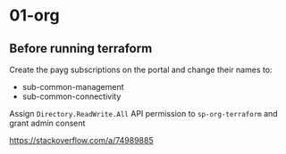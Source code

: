 # 01-org

## Before running terraform
Create the payg subscriptions on the portal and change their names to:
- sub-common-management
- sub-common-connectivity

Assign ```Directory.ReadWrite.All``` API permission to ```sp-org-terraform``` and grant admin consent 

https://stackoverflow.com/a/74989885